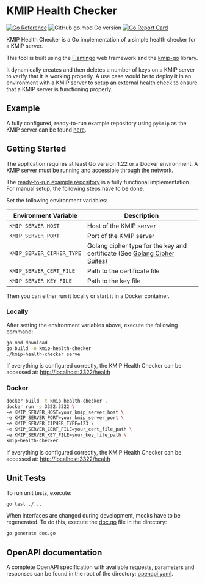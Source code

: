# KMIP Health Checker 
[![Go Reference](https://pkg.go.dev/badge/github.com/friedrichrezner/kmip-health-checker.svg)](https://pkg.go.dev/github.com/friedrichrezner/kmip-health-checker)
![GitHub go.mod Go version](https://img.shields.io/github/go-mod/go-version/friedrichrezner/kmip-health-checker)
[![Go Report Card](https://goreportcard.com/badge/github.com/friedrichrezner/kmip-health-checker)](https://goreportcard.com/report/github.com/friedrichrezner/kmip-health-checker)

KMIP Health Checker is a Go implementation of a simple health checker for a KMIP server.

This tool is built using the [Flamingo](https://github.com/i-love-flamingo/flamingo) web framework and
the [kmip-go](https://github.com/ThalesGroup/kmip-go) library.

It dynamically creates and then deletes a number of keys on a KMIP server to verify that it is working properly. A use
case would be to deploy it in an environment with a KMIP server to setup an external health check to ensure that a
KMIP server is functioning properly.

## Example

A fully configured, ready-to-run example repository using `pykmip` as the KMIP server can be
found [here](https://github.com/FriedrichRezner/kmip-health-checker-example).

## Getting Started

The application requires at least Go version 1.22 or a Docker environment. A KMIP server must be running and
accessible through the network.

The [ready-to-run example repository](https://github.com/FriedrichRezner/kmip-health-checker-example) is a fully
functional implementation. For manual setup, the
following steps have to be done.

Set the following environment variables:

| Environment Variable      | Description                                                                                                                 |
|---------------------------|-----------------------------------------------------------------------------------------------------------------------------|
| `KMIP_SERVER_HOST`        | Host of the KMIP server                                                                                                     |
| `KMIP_SERVER_PORT`        | Port of the KMIP server                                                                                                     |
| `KMIP_SERVER_CIPHER_TYPE` | Golang cipher type for the key and certificate (See [Golang Cipher Suites](https://go.dev/src/crypto/tls/cipher_suites.go)) |
| `KMIP_SERVER_CERT_FILE`   | Path to the certificate file                                                                                                |
| `KMIP_SERVER_KEY_FILE`    | Path to the key file                                                                                                        |

Then you can either run it locally or start it in a Docker container.

### Locally

After setting the environment variables above, execute the following command:

```sh
go mod download
go build -o kmip-health-checker
./kmip-health-checker serve
```

If everything is configured correctly, the KMIP Health Checker can be accessed
at: [http://localhost:3322/health](http://localhost:3322/health)

### Docker

```sh
docker build -t kmip-health-checker .
docker run -p 3322:3322 \
-e KMIP_SERVER_HOST=your_kmip_server_host \
-e KMIP_SERVER_PORT=your_kmip_server_port \
-e KMIP_SERVER_CIPHER_TYPE=123 \
-e KMIP_SERVER_CERT_FILE=your_cert_file_path \
-e KMIP_SERVER_KEY_FILE=your_key_file_path \
kmip-health-checker
```

If everything is configured correctly, the KMIP Health Checker can be accessed
at: [http://localhost:3322/health](http://localhost:3322/health)

## Unit Tests

To run unit tests, execute:

```sh
go test ./...
```

When interfaces are changed during development, mocks have to be regenerated. To do this, execute
the [doc.go](doc.go) file in the directory:

```sh
go generate doc.go
```

## OpenAPI documentation

A complete OpenAPI specification with available requests, parameters and responses can be found in the root of the
directory: [openapi.yaml](openapi.yaml).
